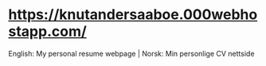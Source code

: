 # https://knutandersaaboe.000webhostapp.com/

English: My personal resume webpage | Norsk: Min personlige CV nettside
